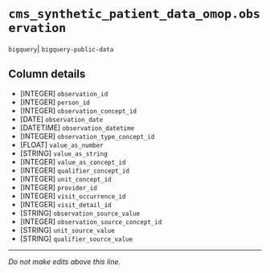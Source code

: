 # `cms_synthetic_patient_data_omop.observation`
`bigquery`| `bigquery-public-data`

## Column details
* [INTEGER]   `observation_id`
* [INTEGER]   `person_id`
* [INTEGER]   `observation_concept_id`
* [DATE]      `observation_date`
* [DATETIME]  `observation_datetime`
* [INTEGER]   `observation_type_concept_id`
* [FLOAT]     `value_as_number`
* [STRING]    `value_as_string`
* [INTEGER]   `value_as_concept_id`
* [INTEGER]   `qualifier_concept_id`
* [INTEGER]   `unit_concept_id`
* [INTEGER]   `provider_id`
* [INTEGER]   `visit_occurrence_id`
* [INTEGER]   `visit_detail_id`
* [STRING]    `observation_source_value`
* [INTEGER]   `observation_source_concept_id`
* [STRING]    `unit_source_value`
* [STRING]    `qualifier_source_value`

-------------------------------------------------------------------------------
*Do not make edits above this line.*
